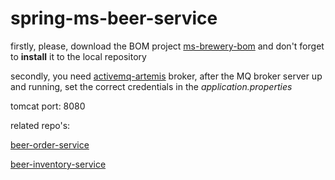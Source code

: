 # spring-ms-beer-service

firstly, please, download the BOM project [ms-brewery-bom](https://github.com/karp1k/spring-ms-brewery-bom) 
and don't forget to <b>install</b> it to the local repository

secondly, you need [activemq-artemis](https://github.com/vromero/activemq-artemis-docker) broker, after the MQ broker server up and running, set the correct credentials in the <i>application.properties</i>

tomcat port: 8080

related repo's:

[beer-order-service](https://github.com/karp1k/spring-ms-beer-order-service)

[beer-inventory-service](https://github.com/karp1k/spring-ms-beer-inventory-service)
